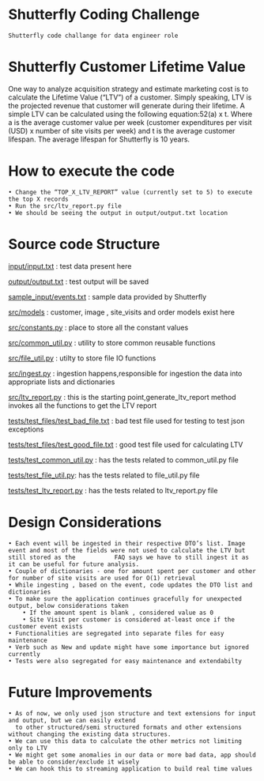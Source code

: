 # Shutterfly Coding Challenge
	Shutterfly code challange for data engineer role
	
# Shutterfly Customer Lifetime Value
One way to analyze acquisition strategy and estimate marketing cost is to calculate the Lifetime Value (“LTV”) of a customer. Simply speaking, LTV is the projected revenue that customer will generate during their lifetime.
A simple LTV can be calculated using the following equation:52(a) x t. Where a is the average customer value per week (customer expenditures per visit (USD) x number of site visits per week) and t is the average customer lifespan. The average lifespan for Shutterfly is 10 years.

# How to execute the code

 	• Change the “TOP_X_LTV_REPORT” value (currently set to 5) to execute the top X records
	• Run the src/ltv_report.py file
	• We should be seeing the output in output/output.txt location

	
# Source code Structure
[input/input.txt](https://github.com/ravikirandiwakarla/Shutterfly_Code_Challenge/blob/master/input/input.txt) : test data present here

[output/output.txt](https://github.com/ravikirandiwakarla/Shutterfly_Code_Challenge/tree/master/output) : test output will be saved

[sample_input/events.txt](https://github.com/ravikirandiwakarla/Shutterfly_Code_Challenge/blob/master/sample_input/events.txt) : sample data provided by Shutterfly

[src/models](https://github.com/ravikirandiwakarla/Shutterfly_Code_Challenge/blob/master/src/models.py ) : customer, image , site_visits and order models exist here

[src/constants.py](https://github.com/ravikirandiwakarla/Shutterfly_Code_Challenge/blob/master/src/constants.py) : place to store all the constant values

[src/common_util.py](https://github.com/ravikirandiwakarla/Shutterfly_Code_Challenge/blob/master/src/common_util.py) : utility to store common reusable functions

[src/file_util.py](https://github.com/ravikirandiwakarla/Shutterfly_Code_Challenge/blob/master/src/file_util.py) :  utilty to store file IO functions

[src/ingest.py](https://github.com/ravikirandiwakarla/Shutterfly_Code_Challenge/blob/master/src/ingest.py) : ingestion happens,responsible for ingestion the data into appropriate lists and dictionaries

[src/ltv_report.py](https://github.com/ravikirandiwakarla/Shutterfly_Code_Challenge/blob/master/src/ltv_report.py) : this is the starting point,generate_ltv_report method invokes all the functions to get the LTV report

[tests/test_files/test_bad_file.txt](https://github.com/ravikirandiwakarla/Shutterfly_Code_Challenge/blob/master/tests/test_files/test_bad_file.txt) : bad test file used for testing to test json exceptions

[tests/test_files/test_good_file.txt](https://github.com/ravikirandiwakarla/Shutterfly_Code_Challenge/blob/master/tests/test_files/test_good_file.txt) : good test file used for calculating LTV

[tests/test_common_util.py](https://github.com/ravikirandiwakarla/Shutterfly_Code_Challenge/blob/master/tests/test_common_util.py) : has the tests related to common_util.py file

[tests/test_file_util.py](https://github.com/ravikirandiwakarla/Shutterfly_Code_Challenge/blob/master/tests/test_file_util.py): has the tests related to file_util.py file

[tests/test_ltv_report.py](https://github.com/ravikirandiwakarla/Shutterfly_Code_Challenge/blob/master/tests/test_ltv_report.py) : has the tests related to ltv_report.py file

# Design Considerations
	• Each event will be ingested in their respective DTO’s list. Image event and most of the fields were not used to calculate the LTV but still stored as the 	      FAQ says we have to still ingest it as it can be useful for future analysis.
	• Couple of dictionaries - one for amount spent per customer and other for number of site visits are used for O(1) retrieval
	• While ingesting , based on the event, code updates the DTO list and dictionaries
	• To make sure the application continues gracefully for unexpected output, below considerations taken
		• If the amount spent is blank , considered value as 0
		• Site Visit per customer is considered at-least once if the customer event exists
	• Functionalities are segregated into separate files for easy maintenance
	• Verb such as New and update might have some importance but ignored currently
	• Tests were also segregated for easy maintenance and extendabilty

# Future Improvements
 	• As of now, we only used json structure and text extensions for input and output, but we can easily extend 
	  to other structured/semi structured formats and other extensions without changing the existing data structures.
 	• We can use this data to calculate the other metrics not limiting only to LTV
	• We might get some anomalies in our data or more bad data, app should be able to consider/exclude it wisely
	• We can hook this to streaming application to build real time values
		 
         








